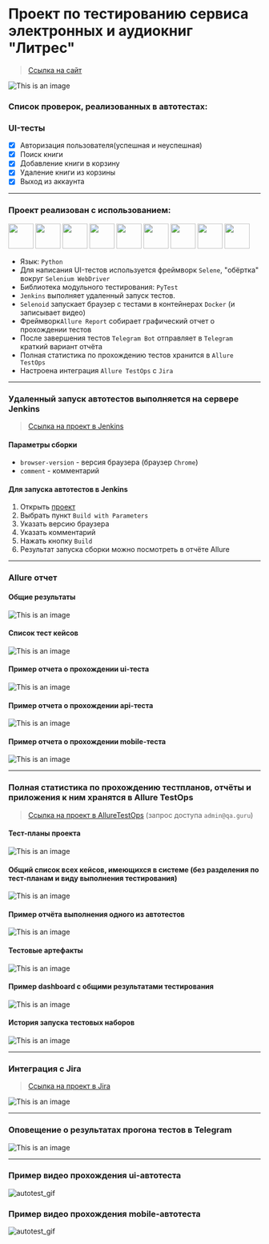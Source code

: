 <h1> Проект по тестированию сервиса электронных и аудиокниг "Литрес"</h1>

> <a target="_blank" href="https://www.litres.ru">Ссылка на сайт</a>

![This is an image](media/images/litres_main_page.png)

<h3> Список проверок, реализованных в автотестах:</h3>

### UI-тесты
- [x] Авторизация пользователя(успешная и неуспешная)
- [x] Поиск книги
- [x] Добавление книги в корзину
- [x] Удаление книги из корзины
- [x] Выход из аккаунта

----
### Проект реализован с использованием:
<img src="media/icons/python-original.svg" width="50"> <img src="media/icons/pytest.png" width="50"> <img src="media/icons/selene.png" width="50"> <img src="media/icons/selenoid.png" width="50"> <img src="media/icons/jenkins.png" width="50"> <img src="media/icons/allure_report.png" width="50"> <img src="media/icons/allure_testops.png" width="50"> <img src="media/icons/jira.png" width="50"> <img src="media/icons/tg.png" width="50">

- Язык: `Python`
- Для написания UI-тестов используется фреймворк `Selene`, "обёртка" вокруг `Selenium WebDriver`
- Библиотека модульного тестирования: `PyTest`
- `Jenkins` выполняет удаленный запуск тестов.
- `Selenoid` запускает браузер с тестами в контейнерах `Docker` (и записывает видео)
- Фреймворк`Allure Report` собирает графический отчет о прохождении тестов
- После завершения тестов `Telegram Bot` отправляет в `Telegram` краткий вариант отчёта
- Полная статистика по прохождению тестов хранится в `Allure TestOps`
- Настроена интеграция `Allure TestOps` с `Jira`

----
### Удаленный запуск автотестов выполняется на сервере Jenkins
> <a target="_blank" href="https://jenkins.autotests.cloud/job/litres_autotest_project/">Ссылка на проект в Jenkins</a>

#### Параметры сборки

* `browser-version` - версия браузера (браузер `Chrome`)
* `comment` - комментарий


#### Для запуска автотестов в Jenkins

1. Открыть <a target="_blank" href="https://jenkins.autotests.cloud/job/litres_autotest_project/">проект</a>
2. Выбрать пункт `Build with Parameters`
3. Указать версию браузера
4. Указать комментарий
5. Нажать кнопку `Build`
6. Результат запуска сборки можно посмотреть в отчёте Allure

----
### Allure отчет


#### Общие результаты
![This is an image](media/images/allure_report_overview.png)
#### Список тест кейсов
![This is an image](media/images/allure_report.png)
#### Пример отчета о прохождении ui-теста
![This is an image](media/images/example_test_ui_allure.png)
#### Пример отчета о прохождении api-теста
![This is an image](media/images/example_test_api_allure.png)
#### Пример отчета о прохождении mobile-теста
![This is an image](media/images/example_test_mobile_allure.png)

----
### Полная статистика по прохождению тестпланов, отчёты и приложения к ним хранятся в Allure TestOps
> <a target="_blank" href="https://allure.autotests.cloud/project/3942/dashboards">Ссылка на проект в AllureTestOps</a> (запрос доступа `admin@qa.guru`)

#### Тест-планы проекта
![This is an image](media/images/allure_TestOps_test_plans.png)

#### Общий список всех кейсов, имеющихся в системе (без разделения по тест-планам и виду выполнения тестирования)
![This is an image](media/images/allure_TestOps_test_cases.png)

#### Пример отчёта выполнения одного из автотестов
![This is an image](media/images/example_autotests_allure_TestOps.png)

#### Тестовые артефакты
![This is an image](media/images/allure_TestOps_attachment.png)

#### Пример dashboard с общими результатами тестирования
![This is an image](media/images/allure_TestOps_dashboard.png)

#### История запуска тестовых наборов
![This is an image](media/images/allure_TestOps_launches.png)

----
### Интеграция с Jira
> <a target="_blank" href="https://jira.autotests.cloud/browse/HOMEWORK-1045">Ссылка на проект в Jira</a>

![This is an image](media/images/jira.png)

----
### Оповещение о результатах прогона тестов в Telegram
![This is an image](media/images/tg_notification.png)

----
### Пример видео прохождения ui-автотеста
![autotest_gif](media/images/autotest.gif)

### Пример видео прохождения mobile-автотеста
![autotest_gif](media/images/autotest_mobile.gif)
